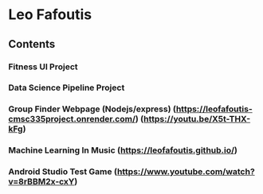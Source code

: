 # Leo Fafoutis
## Contents
### Fitness UI Project
### Data Science Pipeline Project
### Group Finder Webpage (Nodejs/express) (https://leofafoutis-cmsc335project.onrender.com/) (https://youtu.be/X5t-THX-kFg)
### Machine Learning In Music  (https://leofafoutis.github.io/)
### Android Studio Test Game (https://www.youtube.com/watch?v=8rBBM2x-cxY)


